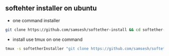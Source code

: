 ## softehter installer on ubuntu

- one command installer
``` bash
git clone https://github.com/samsesh/softether-install && cd softether-install &&  sh install.sh
```
- install use tmux on one command 
``` bash
tmux -s softetherInstaller "git clone https://github.com/samsesh/softether-install && cd softether-install &&  sh install.sh"
```
